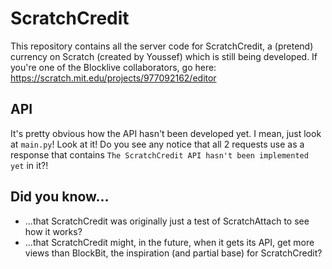 # ScratchCredit
This repository contains all the server code for ScratchCredit, a (pretend) currency on Scratch (created by Youssef) which is still being developed. If you're one of the Blocklive collaborators, go here: https://scratch.mit.edu/projects/977092162/editor
## API
It's pretty obvious how the API hasn't been developed yet. I mean, just look at `main.py`! Look at it! Do you see any notice that all 2 requests use as a response that contains `The ScratchCredit API hasn't been implemented yet` in it?!
## Did you know...
* ...that ScratchCredit was originally just a test of ScratchAttach to see how it works?
* ...that ScratchCredit might, in the future, when it gets its API, get more views than BlockBit, the inspiration (and partial base) for ScratchCredit?
